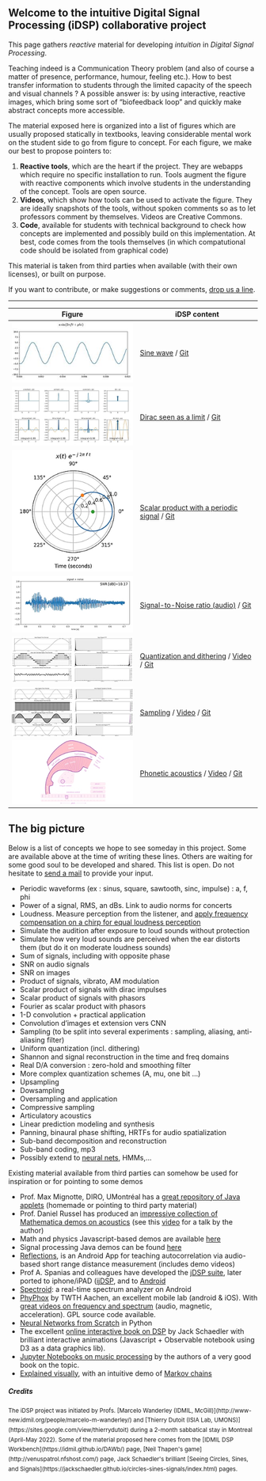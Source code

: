 
## Welcome to the intuitive Digital Signal Processing (iDSP) collaborative project
This page gathers *reactive* material for developing *intuition* in *Digital Signal Processing*.

Teaching indeed is a Communication Theory problem (and also of course a matter of presence, performance, humour, feeling etc.). How to best transfer information to students through the limited capacity of the speech and visual channels ? A possible answer is: by using interactive, reactive images, which bring some sort of “biofeedback loop” and quickly make abstract concepts more accessible.

The material exposed here is organized into a list of figures which are usually proposed statically in textbooks, leaving considerable mental work on the student side to go from figure to concept. For each figure, we make our best to propose pointers to: 
1. **Reactive tools**, which are the heart if the project. They are webapps which require no specific installation to run. Tools augment the figure with reactive components which involve students in the understanding of the concept. Tools are open source.
2. **Videos**, which show how tools can be used to activate the figure. They are ideally snapshots of the tools, without spoken comments so as to let professors comment by themselves. Videos are Creative Commons.
3. **Code**, available for students with technical background to check how concepts are implemented and possibly build on this implementation. At best, code comes from the tools themselves (in which compatutional code should be isolated from graphical code)

This material is taken from third parties when available (with their own licenses), or built on purpose.

If you want to contribute, or make suggestions or comments, [drop us a line](mailto://thierry.dutoit@umons.ac.be).

---

| Figure     | iDSP content  |
| ---------- | ------------- | 
| <a href="https://share.streamlit.io/thierrydutoit/sine-wave/main/sinus.py"><img src="./sinus_300.jpg" /></a> | [Sine wave](https://share.streamlit.io/thierrydutoit/sine-wave/main/sinus.py) / [Git](https://github.com/thierrydutoit/sine-wave)  |
| <a href="https://share.streamlit.io/thierrydutoit/dirac-as-a-limit/main/dirac.py"><img src="./dirac_300.jpg" /></a>  | [Dirac seen as a limit](https://share.streamlit.io/thierrydutoit/dirac-as-a-limit/main/dirac.py) / [Git](https://github.com/thierrydutoit/dirac-as-a-limit)  |
| <a href="https://share.streamlit.io/thierrydutoit/scalar_product_periodic/main/scalar_product_periodic.py"><img src="./scalar-product-periodic-300.jpg" /></a>  | [Scalar product with a periodic signal](https://share.streamlit.io/thierrydutoit/scalar_product_periodic/main/scalar_product_periodic.py) / [Git](https://github.com/thierrydutoit/scalar_product_periodic)  |
| <a href="https://share.streamlit.io/thierrydutoit/snr-audio/main/snr_audio.py"><img src="./snr_audio_300.jpg" /></a>  | [Signal-to-Noise ratio (audio)](https://share.streamlit.io/thierrydutoit/snr-audio/main/snr_audio.py) / [Git](https://github.com/thierrydutoit/snr-audio)  |
| <a href="https://idmil.github.io/DAWb/quantization"><img src="./quantization_300.jpg" /></a> | [Quantization and dithering](https://idmil.github.io/DAWb/quantization) / [Video](https://www.youtube.com/watch?v=E5aPP7KB5F4) / [Git](https://github.com/idmil/dawb)   |
| <a href="https://idmil.github.io/DAWb/sampling/"><img src="./sampling_300.jpg" /> | [Sampling](https://idmil.github.io/DAWb/sampling/) / [Video](https://www.youtube.com/watch?v=f5SKkB8GETk) / [Git](https://github.com/idmil/dawb)   |
| <a href="https://dood.al/pinktrombone/"><img src="./pink_trombone_300.jpg" /> | [Phonetic acoustics](https://dood.al/pinktrombone/) / [Video](https://www.youtube.com/watch?v=7LGnozlwU1o	) / [Git](https://github.com/IMAGINARY/pink-trombone/blob/master/index.html)   |


## The big picture
Below is a list of concepts we hope to see someday in this project. Some are available above at the time of writing these lines. Others are waiting for some good soul to be developed and shared. This list is open. Do not hesitate to [send a mail](mailto://thierry.dutoit@umons.ac.be) to provide your input.

- Periodic waveforms (ex : sinus, square, sawtooth, sinc, impulse) : a, f, phi 
- Power of a signal, RMS, an dBs. Link to audio norms for concerts
- Loudness. Measure perception from the listener, and [apply frequency compensation on a chirp for equal loudness perception](https://www.audiolabs-erlangen.de/resources/MIR/FMP/C1/C1S3_Dynamics.html)
- Simulate the audition after exposure to loud sounds without protection
- Simulate how very loud sounds are perceived when the ear distorts them (but do it on moderate loudness sounds)
- Sum of signals, including with opposite phase
- SNR on audio signals 
- SNR on images 
- Product of signals, vibrato, AM modulation
- Scalar product of signals with dirac impulses
- Scalar product of signals with phasors 
- Fourier as scalar product with phasors
- 1-D convolution + practical application 
- Convolution d’images et extension vers CNN
- Sampling (to be split into several experiments : sampling, aliasing, anti-aliasing filter)
- Uniform quantization (incl. dithering) 
- Shannon and signal reconstruction in the time and freq domains
- Real D/A conversion : zero-hold and smoothing filter
- More complex quantization schemes (A, mu, one bit …)
- Upsampling 
- Dowsampling 
- Oversampling and application
- Compressive sampling 
- Articulatory acoustics
- Linear prediction modeling and synthesis 
- Panning, binaural phase shifting, HRTFs for audio spatialization 
- Sub-band decomposition and reconstruction
- Sub-band coding, mp3
- Possibly extend to [neural nets](https://towardsai.net/p/machine-learning/introduction-to-neural-networks-and-their-key-elements-part-c-activation-functions-layers-ea8c915a9d9), HMMs,…

Existing material available from third parties can somehow be used for inspiration or for pointing to some demos

- Prof. Max Mignotte, DIRO, UMontréal has a [great repository of Java applets](http://www.iro.umontreal.ca/~mignotte/ift3205.html) (homemade or pointing to third party material)
- Prof. Daniel Russel has produced an [impressive collection of Mathematica demos on acoustics](https://www.acs.psu.edu/drussell/demos.html) (see this [video](mailto:https://idmil.gitlab.io/CIRMMT_visualizations/?/Instruments,%20Devices%20and%20Systems%20(RA1)/Musical%20Acoustics%20&%20Instruments/Daniel%20Russell) for a talk by the author)
- Math and physics Javascript-based demos are available [here](https://www.falstad.com/mathphysics.html)
- Signal processing Java demos can be found [here](https://pages.jh.edu/signals/) 
- [Reflections](https://coed.asee.org/2021/03/31/teaching-signal-processing-applications-using-an-android-echolocation-app), is an Android App for teaching autocorrelation via audio-based short range distance measurement (includes demo videos)
- Prof A. Spanias and colleagues have developed the [jDSP suite](https://coed.asee.org/2021/03/31/teaching-signal-processing-applications-using-an-android-echolocation-app), later ported to iphone/iPAD ([ijDSP](http://jdsp.asu.edu/ijdsp), and to [Android](https://play.google.com/store/apps/details?id=com.prototype.ajdsp1&hl=fr_CA&gl=US)
- [Spectroid](https://play.google.com/store/apps/details?id=com.prototype.ajdsp1&hl=fr_CA&gl=US-): a real-time spectrum analyzer on Android
- [PhyPhox](https://play.google.com/store/apps/details?id=com.prototype.ajdsp1&hl=fr_CA&gl=US) by TWTH Aachen, an excellent mobile lab (android & iOS). With [great videos on frequency and spectrum](https://phyphox.org/2021/05/) (audio, magnetic, acceleration). GPL source code available. 
- [Neural Networks from Scratch](https://nnfs.io/neural_network_animations) in Python 
- The excellent [online interactive book on DSP](https://jackschaedler.github.io/circles-sines-signals/dft_introduction.html) by Jack Schaedler with brilliant interactive animations (Javascript + Observable notebook using D3 as a data graphics lib).
- [Jupyter Notebooks on music processing](https://www.audiolabs-erlangen.de/resources/MIR/FMP/C0/C0.html) by the authors of a very good book on the topic.
- [Explained visually](https://setosa.io/ev), with an intuitive demo of [Markov chains](https://setosa.io/ev/markov-chains/)

  
##### Credits
<sup> 
The iDSP project was initiated by Profs. [Marcelo Wanderley (IDMIL, McGill)](http://www-new.idmil.org/people/marcelo-m-wanderley/) and [Thierry Dutoit (ISIA Lab, UMONS)](https://sites.google.com/view/thierrydutoit) during a 2-month sabbatical stay in Montreal (April-May 2022). 
Some of the material proposed here comes from the [IDMIL DSP Workbench](https://idmil.github.io/DAWb/) page, [Neil Thapen's game](http://venuspatrol.nfshost.com/) page, Jack Schaedler's brilliant [Seeing Circles, Sines, and Signals](https://jackschaedler.github.io/circles-sines-signals/index.html) pages.
</sup>
